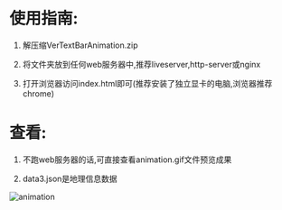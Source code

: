 # 使用指南:

1. 解压缩VerTextBarAnimation.zip

2. 将文件夹放到任何web服务器中,推荐liveserver,http-server或nginx

3. 打开浏览器访问index.html即可(推荐安装了独立显卡的电脑,浏览器推荐chrome)

# 查看:

1. 不跑web服务器的话,可直接查看animation.gif文件预览成果

2. data3.json是地理信息数据

![animation](https://user-images.githubusercontent.com/29321723/230703431-a1f1f005-f5c9-4b3a-96f8-a9bfdd932cc0.png)

